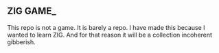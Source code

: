 ## ZIG GAME_
This repo is not a game.
It is barely a repo.
I have made this because I wanted to learn ZIG.
And for that reason it will be a collection incoherent gibberish.
